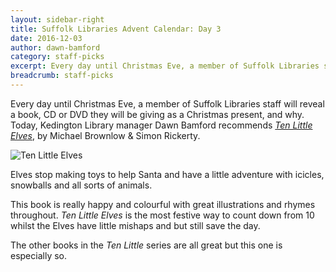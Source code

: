 ```yaml
---
layout: sidebar-right
title: Suffolk Libraries Advent Calendar: Day 3
date: 2016-12-03
author: dawn-bamford
category: staff-picks
excerpt: Every day until Christmas Eve, a member of Suffolk Libraries staff will reveal a book, CD or DVD they will be giving as a Christmas present, and why.
breadcrumb: staff-picks
---
```


Every day until Christmas Eve, a member of Suffolk Libraries staff will reveal a book, CD or DVD they will be giving as a Christmas present, and why. Today, Kedington Library manager Dawn Bamford recommends <a href="https://suffolk.spydus.co.uk/cgi-bin/spydus.exe/ENQ/OPAC/BIBENQ?BRN=2056780"><cite>Ten Little Elves</cite></a>, by Michael Brownlow & Simon Rickerty.

![Ten Little Elves](/images/featured/featured-10-little-elves.jpg)

Elves stop making toys to help Santa and have a little adventure with icicles, snowballs and all sorts of animals.  

This book is really happy and colourful with great illustrations and rhymes throughout. <cite>Ten Little Elves</cite> is the most festive way to count down from 10 whilst the Elves have little mishaps and but still save the day.

The other books in the <cite>Ten Little</cite> series are all great but this one is especially so.
